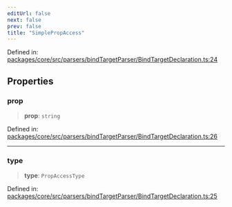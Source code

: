 ```yaml
---
editUrl: false
next: false
prev: false
title: "SimplePropAccess"
---
```


Defined in: [packages/core/src/parsers/bindTargetParser/BindTargetDeclaration.ts:24](https://github.com/mProjectsCode/obsidian-meta-bind-plugin/blob/6b3651315380ea977c7f8746a2130e83024d2b95/packages/core/src/parsers/bindTargetParser/BindTargetDeclaration.ts#L24)

## Properties

### prop

> **prop**: `string`

Defined in: [packages/core/src/parsers/bindTargetParser/BindTargetDeclaration.ts:26](https://github.com/mProjectsCode/obsidian-meta-bind-plugin/blob/6b3651315380ea977c7f8746a2130e83024d2b95/packages/core/src/parsers/bindTargetParser/BindTargetDeclaration.ts#L26)

***

### type

> **type**: `PropAccessType`

Defined in: [packages/core/src/parsers/bindTargetParser/BindTargetDeclaration.ts:25](https://github.com/mProjectsCode/obsidian-meta-bind-plugin/blob/6b3651315380ea977c7f8746a2130e83024d2b95/packages/core/src/parsers/bindTargetParser/BindTargetDeclaration.ts#L25)
